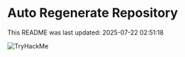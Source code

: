 # Auto Regenerate Repository

This README was last updated: 2025-07-22 02:51:18

 ![TryHackMe](https://tryhackme.com/badge/533634)